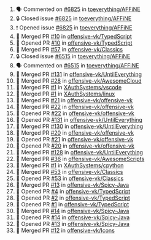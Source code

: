 <!--START_SECTION:activity-->
1. 🗣 Commented on [#6825](https://github.com/toeverything/AFFiNE/issues/6825) in [toeverything/AFFiNE](https://github.com/toeverything/AFFiNE)
2. 🔒 Closed issue [#6825](https://github.com/toeverything/AFFiNE/issues/6825) in [toeverything/AFFiNE](https://github.com/toeverything/AFFiNE)
3. ❗ Opened issue [#6825](https://github.com/toeverything/AFFiNE/issues/6825) in [toeverything/AFFiNE](https://github.com/toeverything/AFFiNE)
4. 🎉 Merged PR [#10](https://github.com/offensive-vk/TypedScript/pull/10) in [offensive-vk/TypedScript](https://github.com/offensive-vk/TypedScript)
5. 💪 Opened PR [#10](https://github.com/offensive-vk/TypedScript/pull/10) in [offensive-vk/TypedScript](https://github.com/offensive-vk/TypedScript)
6. 🎉 Merged PR [#57](https://github.com/offensive-vk/Classics/pull/57) in [offensive-vk/Classics](https://github.com/offensive-vk/Classics)
7. 🔒 Closed issue [#6515](https://github.com/toeverything/AFFiNE/issues/6515) in [toeverything/AFFiNE](https://github.com/toeverything/AFFiNE)
8. 🗣 Commented on [#6515](https://github.com/toeverything/AFFiNE/issues/6515) in [toeverything/AFFiNE](https://github.com/toeverything/AFFiNE)
9. 🎉 Merged PR [#131](https://github.com/offensive-vk/UntilEverything/pull/131) in [offensive-vk/UntilEverything](https://github.com/offensive-vk/UntilEverything)
10. 🎉 Merged PR [#28](https://github.com/offensive-vk/AwesomeCloud/pull/28) in [offensive-vk/AwesomeCloud](https://github.com/offensive-vk/AwesomeCloud)
11. 🎉 Merged PR [#1](https://github.com/XAuthSystems/vscode/pull/1) in [XAuthSystems/vscode](https://github.com/XAuthSystems/vscode)
12. 🎉 Merged PR [#1](https://github.com/XAuthSystems/linux/pull/1) in [XAuthSystems/linux](https://github.com/XAuthSystems/linux)
13. 🎉 Merged PR [#21](https://github.com/offensive-vk/offensive-vk/pull/21) in [offensive-vk/offensive-vk](https://github.com/offensive-vk/offensive-vk)
14. 🎉 Merged PR [#22](https://github.com/offensive-vk/offensive-vk/pull/22) in [offensive-vk/offensive-vk](https://github.com/offensive-vk/offensive-vk)
15. 💪 Opened PR [#22](https://github.com/offensive-vk/offensive-vk/pull/22) in [offensive-vk/offensive-vk](https://github.com/offensive-vk/offensive-vk)
16. 💪 Opened PR [#131](https://github.com/offensive-vk/UntilEverything/pull/131) in [offensive-vk/UntilEverything](https://github.com/offensive-vk/UntilEverything)
17. 🎉 Merged PR [#130](https://github.com/offensive-vk/UntilEverything/pull/130) in [offensive-vk/UntilEverything](https://github.com/offensive-vk/UntilEverything)
18. 🎉 Merged PR [#20](https://github.com/offensive-vk/offensive-vk/pull/20) in [offensive-vk/offensive-vk](https://github.com/offensive-vk/offensive-vk)
19. 💪 Opened PR [#21](https://github.com/offensive-vk/offensive-vk/pull/21) in [offensive-vk/offensive-vk](https://github.com/offensive-vk/offensive-vk)
20. 💪 Opened PR [#20](https://github.com/offensive-vk/offensive-vk/pull/20) in [offensive-vk/offensive-vk](https://github.com/offensive-vk/offensive-vk)
21. 🎉 Merged PR [#128](https://github.com/offensive-vk/UntilEverything/pull/128) in [offensive-vk/UntilEverything](https://github.com/offensive-vk/UntilEverything)
22. 🎉 Merged PR [#36](https://github.com/offensive-vk/AwesomeScripts/pull/36) in [offensive-vk/AwesomeScripts](https://github.com/offensive-vk/AwesomeScripts)
23. 🎉 Merged PR [#1](https://github.com/XAuthSystems/cpython/pull/1) in [XAuthSystems/cpython](https://github.com/XAuthSystems/cpython)
24. 🎉 Merged PR [#53](https://github.com/offensive-vk/Classics/pull/53) in [offensive-vk/Classics](https://github.com/offensive-vk/Classics)
25. 💪 Opened PR [#53](https://github.com/offensive-vk/Classics/pull/53) in [offensive-vk/Classics](https://github.com/offensive-vk/Classics)
26. 🎉 Merged PR [#13](https://github.com/offensive-vk/Spicy-Java/pull/13) in [offensive-vk/Spicy-Java](https://github.com/offensive-vk/Spicy-Java)
27. 💪 Opened PR [#4](https://github.com/offensive-vk/TypedScript/pull/4) in [offensive-vk/TypedScript](https://github.com/offensive-vk/TypedScript)
28. 💪 Opened PR [#2](https://github.com/offensive-vk/TypedScript/pull/2) in [offensive-vk/TypedScript](https://github.com/offensive-vk/TypedScript)
29. 💪 Opened PR [#1](https://github.com/offensive-vk/TypedScript/pull/1) in [offensive-vk/TypedScript](https://github.com/offensive-vk/TypedScript)
30. 🎉 Merged PR [#14](https://github.com/offensive-vk/Spicy-Java/pull/14) in [offensive-vk/Spicy-Java](https://github.com/offensive-vk/Spicy-Java)
31. 💪 Opened PR [#14](https://github.com/offensive-vk/Spicy-Java/pull/14) in [offensive-vk/Spicy-Java](https://github.com/offensive-vk/Spicy-Java)
32. 💪 Opened PR [#13](https://github.com/offensive-vk/Spicy-Java/pull/13) in [offensive-vk/Spicy-Java](https://github.com/offensive-vk/Spicy-Java)
33. 🎉 Merged PR [#12](https://github.com/offensive-vk/Icons/pull/12) in [offensive-vk/Icons](https://github.com/offensive-vk/Icons)
<!--END_SECTION:activity-->
